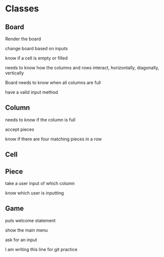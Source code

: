 # Classes
## Board
Render the board

change board based on inputs

know if a cell is empty or filled

needs to know how the columns and rows interact, horizontally, diagonally, vertically

Board needs to know when all columns are full

have a valid input method
## Column
needs to know if the column is full

accept pieces

know if there are four matching pieces in a row
## Cell
## Piece
take a user input of which column

know which user is inputting
## Game
puts welcome statement

show the main menu

ask for an input

I am writing this line for git practice